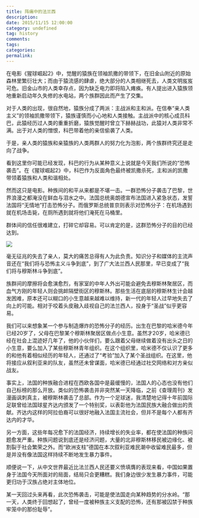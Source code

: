 ```yaml
---
title: 阵痛中的法兰西
description:
date: 2015/11/15 12:00:00
category: undefined
tag: history
comments:
tags:
categories:
permalink:
---
```



在电影《猩球崛起2》中，觉醒的猿族在领袖凯撒的带领下，在旧金山附近的原始森林里繁衍壮大；而由于猿流感的肆虐，绝大部分的人类相继死去，人类文明岌岌可危。旧金山市的人类幸存点，因为缺乏电力即将陷入瘫痪。有人提出进入猿族领地重新启动年久失修的水电站，两个族群因此而产生了交集。

<!--more-->

对于人类的出现，很自然地，猿族分成了两派：主战派和主和派。在信奉“亲人类主义”的领袖凯撒带领下，猿族谨慎而小心地和人类接触。主战派中的核心成员科巴，此猿经历过人类的重重折磨，猿族觉醒时曾立下赫赫战功，此猿对人类非常不满。出于对人类的憎恨，科巴带着他的亲信偷袭了人类。

于是，亲人类的猿族和亲猿族的人类两群人的努力化为泡影，两个族群终究还是走向了战争。

看到这里你可能已经发现，科巴的行为从某种意义上说就是今天我们所说的“恐怖袭击”。在《猩球崛起2》中，科巴作为反面角色最终被凯撒杀死，主和派的凯撒带领着猿族和人类和谐相处。

然而这只是电影。种族间的和平从来都是不堪一击。一群恐怖分子袭击了巴黎，世界浪漫之都淹没在鲜血与泪水之中。法国总统奥朗德宣布法国进入紧急状态，发誓法国将“无情地”打击恐怖分子。而俄罗斯总统普京则表示对恐怖分子：在机场遇到就在机场击毙，在厕所遇到就将他们淹死在马桶里。

群体间的信任很难建立，打碎它却容易。可以肯定的是，这群恐怖分子的目的已经达到。

![](http://upload-images.jianshu.io/upload_images/120563-9f39919e80f15f75.jpg?imageMogr2/auto-orient/strip%7CimageView2/2/w/1240)

毫无征兆的失去了亲人，莫大的痛苦总得有人为此负责。知识分子和媒体的主流声音还在“我们将与恐怖主义斗争到底”，到了广大法兰西人民那里，早已变成了“我们将与穆斯林斗争到底”。

族群间的摩擦将会愈演愈烈，有家室的中年人外出可能会避免去穆斯林聚居区，而血气方刚的年轻人则会挑衅隔壁街区的穆斯林。那些生活在底层的穆斯林生计会越发困难，原本还可以糊口的小生意越来越难以维持，新一代的年轻人过早地失去了向上的可能。相对于咬着头皮融入歧视自己的法兰西人，投身于“圣战”似乎更容易。

我们可以来想象某一个参与制造爆炸的恐怖分子的经历。出生在巴黎的哈米德今年已经20岁了，父母在巴黎某个穆斯林聚居区做点小生意。虽然才20岁，哈米德已经在社会上混迹好几年了，他的小伙伴们，要么跟着父母继续做着没有出头之日的小生意，要么加入了某些穆斯林青年组织。在这个组织里，哈米德不仅认识了更多的和他有着相似经历的年轻人，还通过了“考验”加入了某个圣战组织。在这里，他将接应从叙利亚来的队友，虽然还未曾谋面，哈米德已经通过社交网络和对方亲似战友。

事实上，法国的种族融合进程在西欧各国中是最缓慢的，法国人的心态也没有他们自己标榜的那么开放。类似的恐怖袭击并非突然某一天降临，之前《查理周刊》发漫画讽刺真主，被穆斯林袭击了总部。作为一个足球迷，我清楚地记得十年前国际足联曾给法国球星齐达内颁发了一个特别奖，以表彰他为法国民族大融合做出的贡献。齐达内这样的阿拉伯裔可以很好地融入法国主流社会，但并不是每个人都有齐达内的才华。

另一方面，这些年每况愈下的法国经济，持续增长的失业率，都在使法国的种族问题愈发严重。种族问题说到底还是经济问题，大量的北非穆斯林移民被边缘化、被割裂于社会繁荣之外。而“欧洲支柱”德国在本次叙利亚难民潮中收留难民最多，但是并没有像法国这样持续不断地发生暴力事件。

顺便说一下，从中文世界最近比法兰西人民还要义愤填膺的表现来看，中国如果置身于法国今天所面对的局面，结局只会更糟糕。我们身边很少发生暴力事件，可能更归功于汉族占绝对主体地位。

某一天回过头来再看，此次恐怖袭击，可能是使法国走向某种趋势的分水岭。“那一天，人类终于回想起了，曾经一度被种族主义支配的恐怖，还有那被囚禁于种族牢笼中的那份耻辱”。
